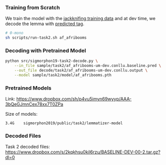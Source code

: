 
### Training from Scratch

We train the model with the [jackknifing training data](https://www.dropbox.com/s/swf9cq22uxgr5wv/task2_jackknife_training_data_public.tar.gz) and at dev time, we decode the lemma with [predicted tag](https://www.dropbox.com/s/qt6nqa3gn96rbl3/baseline_predictions_public.tar.gz).


```bash
# 0-mono
sh scripts/run-task2.sh af_afribooms
```

### Decoding with Pretrained Model

```bash
python src/sigmorphon19-task2-decode.py \
    --in_file sample/task2/af_afribooms-um-dev.conllu.baseline.pred \
    --out_file decode/task2/af_afribooms-um-dev.conllu.output \
    --model sample/task2/model/af_afribooms.pth
```

### Pretrained Models

Link: https://www.dropbox.com/sh/p4vu5imyn69wyyp/AAA-3bQeGJmnCex78xx7T0ZPa

Size of models:
```
3.4G	sigmorphon2019/public/task2/lemmatizer-model
```

### Decoded Files

Task 2 decoded files: https://www.dropbox.com/s/2kqkhsu0kil6rzu/BASELINE-DEV-00-2.tar.gz?dl=0
